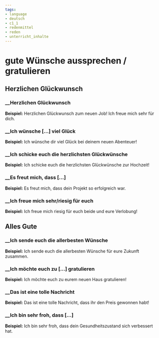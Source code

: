 ```yaml
---
tags:
- language
- deutsch
- c1_1
- redenmittel
- reden
- unterricht_inhalte
---
```

# gute Wünsche aussprechen / gratulieren

## Herzlichen Glückwunsch

### __Herzlichen Glückwunsch

__Beispiel:__ Herzlichen Glückwunsch zum neuen Job! Ich freue mich sehr für dich.

### __Ich wünsche [...] viel Glück

__Beispiel:__ Ich wünsche dir viel Glück bei deinem neuen Abenteuer!

### __Ich schicke euch die herzlichsten Glückwünsche

__Beispiel:__ Ich schicke euch die herzlichsten Glückwünsche zur Hochzeit!

### __Es freut mich, dass [...]

__Beispiel:__ Es freut mich, dass dein Projekt so erfolgreich war.

### __Ich freue mich sehr/riesig für euch

__Beispiel:__ Ich freue mich riesig für euch beide und eure Verlobung!

## Alles Gute

### __Ich sende euch die allerbesten Wünsche

__Beispiel:__ Ich sende euch die allerbesten Wünsche für eure Zukunft zusammen.

### __Ich möchte euch zu [...] gratulieren

__Beispiel:__ Ich möchte euch zu eurem neuen Haus gratulieren!

### __Das ist eine tolle Nachricht

__Beispiel:__ Das ist eine tolle Nachricht, dass ihr den Preis gewonnen habt!

### __Ich bin sehr froh, dass [...]

__Beispiel:__ Ich bin sehr froh, dass dein Gesundheitszustand sich verbessert hat.
